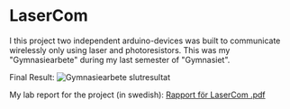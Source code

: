 # LaserCom
I this project two independent arduino-devices was built to communicate wirelessly only using laser and photoresistors.
This was my "Gymnasiearbete" during my last semester of "Gymnasiet". 

Final Result:
![Gymnasiearbete slutresultat ](https://github.com/user-attachments/assets/2295a810-c885-462d-ba9a-e26310f5752e)

My lab report for the project (in swedish):
[Rapport för LaserCom .pdf](https://github.com/user-attachments/files/18352894/Rapport._.Gymnasiearbete.pdf)
